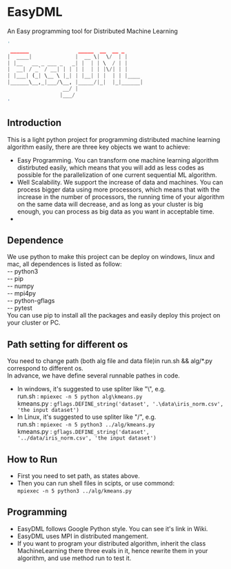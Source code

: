 # EasyDML
An Easy programming tool for Distributed Machine Learning

```python
'
 ______                _____  __  __ _
|  ____|              |  __ \|  \/  | |
| |__   __ _ ___ _   _| |  | | \  / | |
|  __| / _` / __| | | | |  | | |\/| | |
| |___| (_| \__ \ |_| | |__| | |  | | |____
|______\__,_|___/\__, |_____/|_|  |_|______|
                  __/ |
                 |___/
'
```
## Introduction
This is a light python project for programming distributed machine learning algorithm easily, there are three key objects we want to achieve:
* Easy Programming. You can transform one machine learning algorithm distirbuted easily, which means that you will add as less codes as possible for the parallelization of one current sequential ML algorithm.
* Well Scalability. We support the increase of data and machines. You can process bigger data using more processors, which means that with the increase in the number of processors, the running time of your algorithm on the same data will decrease, and as long as your cluster is big enough, you can process as big data as you want in acceptable time.
*

## Dependence
We use python to make this project can be deploy on windows, linux and mac, all dependences is listed as follow:  
-- python3  
-- pip  
-- numpy  
-- mpi4py  
-- python-gflags  
-- pytest  
You can use pip to install all the packages and easily deploy this project on your cluster or PC.

## Path setting for different os
You need to change path (both alg file and data file)in run.sh && alg/*.py correspond to different os.  
In advance, we have define several runnable pathes in code.
* In windows, it's suggested to use spliter like "\\", e.g.  
run.sh :  `mpiexec -n 5 python alg\kmeans.py`  
kmeans.py : `gflags.DEFINE_string('dataset', '.\data\iris_norm.csv', 'the input dataset')`  
* In Linux, it's suggested to use spliter like "/", e.g.  
run.sh : `mpiexec -n 5 python3 ../alg/kmeans.py`  
kmeans.py : `gflags.DEFINE_string('dataset', '../data/iris_norm.csv', 'the input dataset')`  

## How to Run
* First you need to set path, as states above.
* Then you can run shell files in scipts, or use commond:  
  `mpiexec -n 5 python3 ../alg/kmeans.py`

## Programming
* EasyDML follows Google Python style. You can see it's link in Wiki.
* EasyDML uses MPI in distributed mangement.
* If you want to program your distributed algorithm, inherit the class MachineLearning  there three evals in it, hence rewrite them in your algorithm, and use method run to test it.
